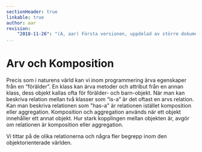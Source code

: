 ```yaml
---
sectionHeader: true
linkable: true
author: aar
revision:
    "2018-11-26": "(A, aar) Första versionen, uppdelad av större dokument och uppdaterad."
...
```

Arv och Komposition
=======================

Precis som i naturens värld kan vi inom programmering ärva egenskaper från en “förälder”. En klass kan ärva metoder och attribut från en annan klass, dess objekt kallas ofta för förälder- och barn-objekt. När man kan beskriva relation mellan två klasser som “is-a” är det oftast en arvs relation. Kan man beskriva relationen som "has-a" är relationen istället komposition eller aggregation. Komposition och aggregation används när ett objekt innehåller ett annat objekt. Hur stark kopplingen mellan objekten är, avgör om relationen är komposition eller aggregation. 

Vi tittar på de olika relationerna och några fler begrepp inom den objektorienterade världen.
